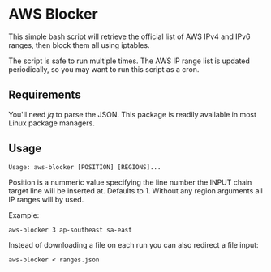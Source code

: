 # AWS Blocker

This simple bash script will retrieve the official list of AWS IPv4 and IPv6 ranges, then block them all using iptables.

The script is safe to run multiple times. The AWS IP range list is updated periodically, so you may want to run this script as a cron.

## Requirements

You'll need *jq* to parse the JSON. This package is readily available in most Linux package managers.

## Usage

```
Usage: aws-blocker [POSITION] [REGIONS]...
```

Position is a nummeric value specifying the line number the INPUT chain target line will be inserted at. Defaults to 1.
Without any region arguments all IP ranges will by used.


Example:
```
aws-blocker 3 ap-southeast sa-east
```


Instead of downloading a file on each run you can also redirect a file input:

```
aws-blocker < ranges.json
```
